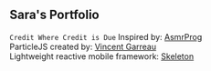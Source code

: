 ## Sara's Portfolio

`Credit Where Credit is Due`
Inspired by: [AsmrProg](https://github.com/AsmrProg-YT)<br>
ParticleJS created by: [Vincent Garreau](https://github.com/VincentGarreau/particles.js) <br>
Lightweight reactive mobile framework: [Skeleton](https://cdnjs.cloudflare.com/ajax/libs/skeleton/2.0.4/skeleton.min.css)